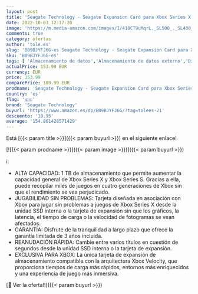 ```yaml
---
layout: post
title: 'Seagate Technology - Seagate Expansion Card para Xbox Series X|S  512 GB  Unidad de Estado sólido NVMe  2 años Rescue Services  STJR512400 '
date: 2022-10-03 12:17:20
image: 'https://m.media-amazon.com/images/I/418CT9uMqrL._SL500_._SL400_.jpg'
comments: true
category: ofertas
author: 'tole.es'
slug: 'B09BJYFJ6G-es Seagate Technology - Seagate Expansion Card para Xbox...'
sku: 'B09BJYFJ6G-es'
tags: [ 'Almacenamiento de datos','Almacenamiento de datos externo','Discos duros externos','Informática','Videojuegos','seagate technology','xbox','🇪🇸', ]
actualPrice: 153.99 EUR
currency: EUR
price: 153.99
comparePrice: 189.99 EUR
prodname: 'Seagate Technology - Seagate Expansion Card para Xbox Series X|S  512 GB  Unidad de Estado sólido NVMe  2 años Rescue Services  STJR512400 '
country: 'es'
flag: '🇪🇸'
brand: 'Seagate Technology'
buyurl: 'https://www.amazon.es/dp/B09BJYFJ6G/?tag=tolees-21'
descuento: '18.95'
average: '154.861428571429'
---
```


Está [{{< param title >}}]({{< param buyurl >}}) en el siguiente enlace!

[![{{< param prodname >}}]({{< param image >}})]({{< param buyurl >}})

ℹ️:

- ALTA CAPACIDAD: 1 TB de almacenamiento que permite aumentar la capacidad general de Xbox Series X y Xbox Series S. Gracias a ella, puede recopilar miles de juegos en cuatro generaciones de Xbox sin que el rendimiento se vea perjudicado.
- JUGABILIDAD SIN PROBLEMAS: Tarjeta diseñada en asociación con Xbox para jugar sin problemas a juegos de Xbox Series X desde la unidad SSD interna o la tarjeta de expansión sin que los gráficos, la latencia, el tiempo de carga o la velocidad de fotogramas se vean afectados.
- GARANTÍA: Disfrute de la tranquilidad a largo plazo que ofrece la garantía limitada de 3 años incluida.
- REANUDACIÓN RÁPIDA: Cambie entre varios títulos en cuestión de segundos desde la unidad SSD interna o la tarjeta de expansión.
- EXCLUSIVA PARA XBOX: La única tarjeta de expansión de almacenamiento compatible con la arquitectura Xbox Velocity, que proporciona tiempos de carga más rápidos, entornos más enriquecidos y una experiencia de juego más inmersiva.

[🛒 Ver la oferta!!]({{< param buyurl >}})
